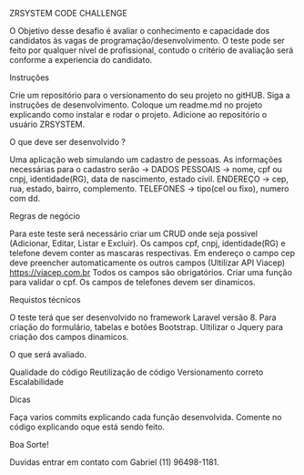 ZRSYSTEM CODE CHALLENGE

O Objetivo desse desafio é avaliar o conhecimento e capacidade dos candidatos às vagas de programação/desenvolvimento.
O teste pode ser feito por qualquer nível de profissional, contudo o critério de avaliação será conforme a experiencia do candidato.

Instruções

Crie um repositório para o versionamento do seu projeto no gitHUB.
Siga a instruções de desenvolvimento.
Coloque um readme.md no projeto explicando como instalar e rodar o projeto.
Adicione ao repositório o usuário ZRSYSTEM.

O que deve ser desenvolvido ? 

Uma aplicação web simulando um cadastro de pessoas.
As informações necessárias para o cadastro serão ->
DADOS PESSOAIS -> nome, cpf ou cnpj, identidade(RG), data de nascimento, estado civil. 
ENDEREÇO -> cep, rua, estado, bairro, complemento.
TELEFONES -> tipo(cel ou fixo), numero com dd.

Regras de negócio

Para este teste será necessário criar um CRUD onde seja possivel (Adicionar, Editar, Listar e Excluir).
Os campos cpf, cnpj, identidade(RG) e telefone devem conter as mascaras respectivas.
Em endereço o campo cep deve preencher automaticamente os outros campos (Ultilizar API Viacep) https://viacep.com.br
Todos os campos são obrigatórios. 
Criar uma função para validar o cpf.
Os campos de telefones devem ser dinamicos.

Requistos técnicos

O teste terá que ser desenvolvido no framework Laravel versão 8.
Para criação do formulário, tabelas e botões Bootstrap.
Ultilizar o Jquery para criação dos campos dinamicos.
 
O que será avaliado.

Qualidade do código
Reutilização de código
Versionamento correto
Escalabilidade

Dicas 

Faça varios commits explicando cada função desenvolvida.
Comente no código explicando oque está sendo feito. 


Boa Sorte!

Duvidas entrar em contato com Gabriel (11) 96498-1181.


